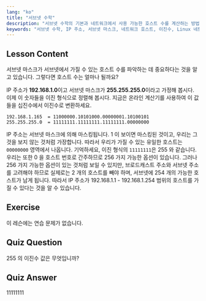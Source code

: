 ```yaml
---
lang: "ko"
title: "서브넷 수학"
description: "서브넷 수학의 기본과 네트워크에서 사용 가능한 호스트 수를 계산하는 방법을 배웁니다. 초보자를 위한 IP 주소 지정 및 서브넷 마스크를 이해합니다. Linux 여정을 시작하세요!"
keywords: "서브넷 수학, IP 주소, 서브넷 마스크, 네트워크 호스트, 이진수, Linux 네트워킹, 초보자 튜토리얼, 가이드"
---
```


## Lesson Content

서브넷 마스크가 서브넷에서 가질 수 있는 호스트 수를 파악하는 데 중요하다는 것을 알고 있습니다. 그렇다면 호스트 수는 얼마나 될까요?

IP 주소가 **192.168.1.0**이고 서브넷 마스크가 **255.255.255.0**이라고 가정해 봅시다. 이제 이 숫자들을 이진 형식으로 정렬해 봅시다. 지금은 온라인 계산기를 사용하여 이 값들을 십진수에서 이진수로 변환하세요.

```
192.168.1.165  = 11000000.10101000.00000001.10100101
255.255.255.0  = 11111111.11111111.11111111.00000000
```

IP 주소는 서브넷 마스크에 의해 마스킹됩니다. 1 이 보이면 마스킹된 것이고, 우리는 그것을 보지 않는 것처럼 가장합니다. 따라서 우리가 가질 수 있는 유일한 호스트는 `00000000` 영역에서 나옵니다. 기억하세요, 이진 형식의 `11111111`은 255 와 같습니다. 우리는 또한 0 을 호스트 번호로 간주하므로 256 가지 가능한 옵션이 있습니다. 그러나 256 가지 가능한 옵션이 있는 것처럼 보일 수 있지만, 브로드캐스트 주소와 서브넷 주소를 고려해야 하므로 실제로는 2 개의 호스트를 빼야 하며, 서브넷에 254 개의 가능한 호스트가 남게 됩니다. 따라서 IP 주소가 192.168.1.1 - 192.168.1.254 범위의 호스트를 가질 수 있다는 것을 알 수 있습니다.

## Exercise

이 레슨에는 연습 문제가 없습니다.

## Quiz Question

255 의 이진수 값은 무엇입니까?

## Quiz Answer

11111111
